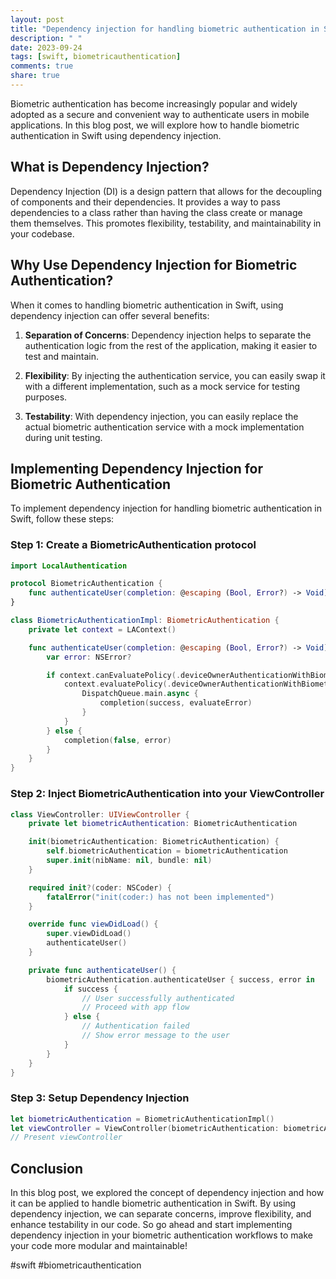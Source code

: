 ```yaml
---
layout: post
title: "Dependency injection for handling biometric authentication in Swift"
description: " "
date: 2023-09-24
tags: [swift, biometricauthentication]
comments: true
share: true
---
```


Biometric authentication has become increasingly popular and widely adopted as a secure and convenient way to authenticate users in mobile applications. In this blog post, we will explore how to handle biometric authentication in Swift using dependency injection.

## What is Dependency Injection?

Dependency Injection (DI) is a design pattern that allows for the decoupling of components and their dependencies. It provides a way to pass dependencies to a class rather than having the class create or manage them themselves. This promotes flexibility, testability, and maintainability in your codebase.

## Why Use Dependency Injection for Biometric Authentication?

When it comes to handling biometric authentication in Swift, using dependency injection can offer several benefits:

1. **Separation of Concerns**: Dependency injection helps to separate the authentication logic from the rest of the application, making it easier to test and maintain.

2. **Flexibility**: By injecting the authentication service, you can easily swap it with a different implementation, such as a mock service for testing purposes.

3. **Testability**: With dependency injection, you can easily replace the actual biometric authentication service with a mock implementation during unit testing.

## Implementing Dependency Injection for Biometric Authentication

To implement dependency injection for handling biometric authentication in Swift, follow these steps:

### Step 1: Create a BiometricAuthentication protocol

```swift
import LocalAuthentication

protocol BiometricAuthentication {
    func authenticateUser(completion: @escaping (Bool, Error?) -> Void)
}

class BiometricAuthenticationImpl: BiometricAuthentication {
    private let context = LAContext()

    func authenticateUser(completion: @escaping (Bool, Error?) -> Void) {
        var error: NSError?

        if context.canEvaluatePolicy(.deviceOwnerAuthenticationWithBiometrics, error: &error) {
            context.evaluatePolicy(.deviceOwnerAuthenticationWithBiometrics, localizedReason: "Authenticate to access the app") { success, evaluateError in
                DispatchQueue.main.async {
                    completion(success, evaluateError)
                }
            }
        } else {
            completion(false, error)
        }
    }
}
```

### Step 2: Inject BiometricAuthentication into your ViewController

```swift
class ViewController: UIViewController {
    private let biometricAuthentication: BiometricAuthentication

    init(biometricAuthentication: BiometricAuthentication) {
        self.biometricAuthentication = biometricAuthentication
        super.init(nibName: nil, bundle: nil)
    }

    required init?(coder: NSCoder) {
        fatalError("init(coder:) has not been implemented")
    }

    override func viewDidLoad() {
        super.viewDidLoad()
        authenticateUser()
    }

    private func authenticateUser() {
        biometricAuthentication.authenticateUser { success, error in
            if success {
                // User successfully authenticated
                // Proceed with app flow
            } else {
                // Authentication failed
                // Show error message to the user
            }
        }
    }
}
```

### Step 3: Setup Dependency Injection

```swift
let biometricAuthentication = BiometricAuthenticationImpl()
let viewController = ViewController(biometricAuthentication: biometricAuthentication)
// Present viewController
```

## Conclusion

In this blog post, we explored the concept of dependency injection and how it can be applied to handle biometric authentication in Swift. By using dependency injection, we can separate concerns, improve flexibility, and enhance testability in our code. So go ahead and start implementing dependency injection in your biometric authentication workflows to make your code more modular and maintainable!

#swift #biometricauthentication